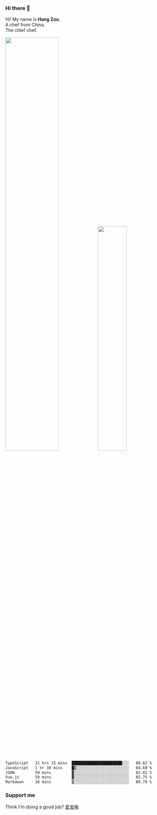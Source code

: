 ### Hi there 👋

Hi! My name is **Hang Zou**.  
A chef from China.  
The chief chef.

<img align="" width="57.5%" src="https://github-readme-stats.vercel.app/api?username=zouhangwithsweet&hide_title=true&hide_border=true&show_icons=true&include_all_commits=true&line_height=21" /><img align="" width="42.4%" src="https://github-readme-stats.vercel.app/api/top-langs/?username=zouhangwithsweet&hide_title=true&hide_border=true&layout=compact" />

<!--START_SECTION:waka-->

```txt
TypeScript   31 hrs 15 mins  ██████████████████████░░░   88.62 %
JavaScript   1 hr 39 mins    █▒░░░░░░░░░░░░░░░░░░░░░░░   04.69 %
JSON         59 mins         ▓░░░░░░░░░░░░░░░░░░░░░░░░   02.82 %
Vue.js       58 mins         ▓░░░░░░░░░░░░░░░░░░░░░░░░   02.75 %
Markdown     16 mins         ▒░░░░░░░░░░░░░░░░░░░░░░░░   00.79 %
```

<!--END_SECTION:waka-->

### Support me

Think I'm doing a good job? [爱发电](https://afdian.net/@zouhangsweet)
